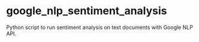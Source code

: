 # google_nlp_sentiment_analysis
Python script to run sentiment analysis on text documents with Google NLP API.
